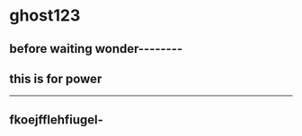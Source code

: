 # ghost123

before waiting
wonder--------
-----------------
this is for power
-----------------

----------------
fkoejfflehfiugel-
----------------